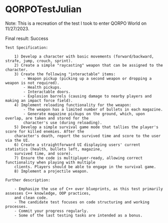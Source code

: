 # QORPOTestJulian

Note: This is a recreation of the test I took to enter QORPO World on 11/27/2023.

Final result: Success

	Test Specification:

		1) Develop a character with basic movements (forward/backward, strafe, jump, crouch, sprint).
		2) Create a simple "raycasting" weapon that can be assigned to the character.
		3) Create the following "interactable" items:
			- Weapon pickup (picking up a second weapon or dropping a weapon is not required).
			- Health pickups.
			- Interactable doors.
			- Explosion barrels (causing damage to nearby players and making an impact force field).
		4) Implement reloading functionality for the weapon:
			- The weapon has a limited number of bullets in each magazine.
			- Generate magazine pickups on the ground, which, upon overlap, are taken and stored for the 
			character's use (during reloading).
		5) Develop a simple survival game mode that tallies the player's score for killed enemies. After the 
		character's death, report the survived time and score to the user via the UI.
		6) Create a straightforward UI displaying users' current statistics (health, bullets left, magazine, 
		survived time, and score).
		7) Ensure the code is multiplayer-ready, allowing correct functionality when playing with multiple 
		clients. Players should be able to engage in the survival game.
		8) Implement a projectile weapon.

	Further description:

		- Emphasize the use of C++ over blueprints, as this test primarily assesses C++ knowledge, OOP practices, 
		and clean code.
		- The candidate test focuses on code structuring and working processes.
		- Commit your progress regularly.
		- Some of the last testing tasks are intended as a bonus.